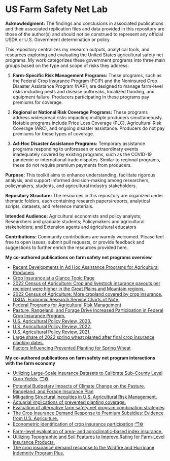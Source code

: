 
# US Farm Safety Net Lab

**Acknowledgment:**  The findings and conclusions in associated publications and their associated replication files and data provided in this repository are those of the author(s) and should not be construed to represent any official USDA or U.S. Government determination or policy.

This repository centralizes my research outputs, analytical tools, and resources exploring and evaluating the United States agricultural safety net programs. My work categorizes these government programs into three main groups based on the type and scope of risks they address:

1. **Farm-Specific Risk Management Programs:** These programs, such as the Federal Crop Insurance Program (FCIP) and the Noninsured Crop Disaster Assistance Program (NAP), are designed to manage farm-level risks including pests and disease outbreaks, localized flooding, and equipment failure. Producers participating in these programs pay premiums for coverage.
  
2. **Regional or National Risk Coverage Programs:** These programs address widespread risks impacting multiple producers simultaneously. Notable programs include Price Loss Coverage (PLC), Agricultural Risk Coverage (ARC), and ongoing disaster assistance. Producers do not pay premiums for these types of coverage.
  
3. **Ad-Hoc Disaster Assistance Programs:** Temporary assistance programs responding to unforeseen or extraordinary events inadequately covered by existing programs, such as the COVID-19 pandemic or international trade disputes. Similar to regional programs, these do not require premium payments from producers.

**Purpose:** This toolkit aims to enhance understanding, facilitate rigorous analysis, and support informed decision-making among researchers, policymakers, students, and agricultural industry stakeholders.

**Repository Structure:** The resources in this repository are organized under thematic folders, each containing research papers/reports, analytical scripts, datasets, and reference materials.

**Intended Audience:** Agricultural economists and policy analysts; Researchers and graduate students; Policymakers and agricultural stakeholders; and Extension agents and agricultural educators

**Contributions:** Community contributions are warmly welcomed. Please feel free to open issues, submit pull requests, or provide feedback and suggestions to further enrich the resources provided here.

**My co-authored publications on farm safety net programs overview**
* [Recent Developments in Ad Hoc Assistance Programs for Agricultural Producers](https://doi.org/10.32747/2024.8633521.ers)
* [Crop Insurance at a Glance Topic Page ](https://www.ers.usda.gov/topics/farm-practices-management/risk-management/crop-insurance-at-a-glance/)
* [2022 Census of Agriculture: Crop and livestock insurance payouts per recipient were higher in the Great Plains and Mountain regions.](https://www.ers.usda.gov/data-products/chart-gallery/gallery/chart-detail/?chartId=109664)
* [2022 Census of Agriculture: More cropland covered by crop insurance. USDA, Economic Research Service Charts of Note. ](https://www.ers.usda.gov/data-products/chart-gallery/gallery/chart-detail/?chartId=109404#:~:text=While%20percent%20share%20of%20cropland,percent%20from%202017%20to%202022.)
* [Federal Programs for Agricultural Risk Management](https://dx.doi.org/10.32747/2023.8321812.ers)
* [Pasture, Rangeland, and Forage Drive Increased Participation in Federal Crop Insurance Program.](https://www.ers.usda.gov/amber-waves/2024/june/pasture-rangeland-and-forage-drive-increased-participation-in-federal-crop-insurance-program/)
* [U.S. Agricultural Policy Review, 2023.](https://doi.org/10.32747/2024.8754393.ers)
* [U.S. Agricultural Policy Review, 2022.](https://doi.org/10.32747/2023.8134363.ers)
* [U.S. Agricultural Policy Review, 2021.](https://www.ers.usda.gov/publications/pub-details?pubid=105901)
* [Large share of 2022 spring wheat planted after final crop insurance planting dates.](https://www.ers.usda.gov/data-products/chart-gallery/gallery/chart-detail/?chartId=105047)
* [Factors Influencing Prevented Planting for Spring Wheat](https://www.ers.usda.gov/publications/pub-details/?pubid=104730)

**My co-authored publications on farm safety net program interactions with the farm economy**
*	[Utilizing Large-Scale Insurance Datasets to Calibrate Sub-County Level Crop Yields.](https://doi.org/10.1111/jori.12494)    [🗂️⚙️](https://github.com/ftsiboe/US-FarmSafetyNet-Lab/tree/main/fcip_calibrated_yields)
*	[Potential Budgetary Impacts of Climate Change on the Pasture, Rangeland, and Forage Insurance Plan](https://doi.org/10.32747/2024.8755000.ers)
*	[Mitigating Structural Inequities in U.S. Agricultural Risk Management.](https://doi.org/10.1017/aae.2024.29)
*	[Actuarial implications of prevented planting coverage.](https://doi.org/10.1002/aepp.13471) 
*	[Evaluation of alternative farm safety net program combination strategies](https://doi.org/10.1108/AFR-11-2023-0150)
*	[The Crop Insurance Demand Response to Premium Subsidies: Evidence from U.S. Agriculture.](https://doi.org/10.1016/j.foodpol.2023.102505)
*	[Econometric identification of crop insurance participation](https://doi.org/10.1017/age.2023.13)    [🗂️⚙️](https://github.com/ftsiboe/US-FarmSafetyNet-Lab/tree/main/crop_insurance_instruments)
*	[Farm-level evaluation of area- and agroclimatic-based index insurance.](https://doi.org/10.1002/jaa2.77) 
*	[Utilizing Topographic and Soil Features to Improve Rating for Farm‐Level Insurance Products.](https://doi.org/10.1111/ajae.12218)
*	[The crop insurance demand response to the Wildfire and Hurricane Indemnity Program Plus.](https://doi.org/10.1002/aepp.13314)

